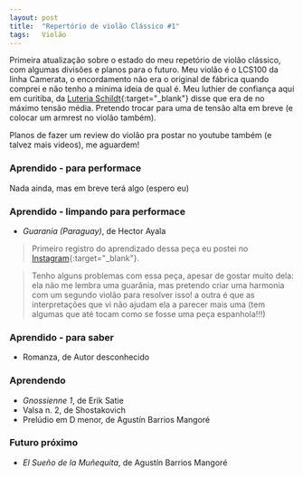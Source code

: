 ```yaml
---
layout: post
title:  "Repertório de violão Clássico #1"
tags:   Violão
---
```


Primeira atualização sobre o estado do meu repetório de violão clássico, com algumas divisões e planos para o futuro. Meu violão é o LCS100 da linha Camerata, o encordamento não era o original de fábrica quando comprei e não tenho a minima ideia de qual é. Meu luthier de confiança aqui em curitiba, da [Luteria Schildt](https://www.instagram.com/luthierschildt/){:target="_blank"} disse que era de no máximo tensão média. Pretendo trocar para uma de tensão alta em breve (e colocar um armrest no violão também).

Planos de fazer um review do violão pra postar no youtube também (e talvez mais videos), me aguardem!

### Aprendido - para performace

Nada ainda, mas em breve terá algo (espero eu)

### Aprendido - limpando para performace

- *Guarania (Paraguay)*, de Hector Ayala

> Primeiro registro do aprendizado dessa peça eu postei no [Instagram](https://www.instagram.com/kev.uehara/reel/DBz-htMgs6D/){:target="_blank"}. 

> Tenho alguns problemas com essa peça, apesar de gostar muito dela:  ela não me lembra uma guarânia, mas pretendo criar uma harmonia com um segundo violão para resolver isso! a outra é que as interpretações que vi não ajudam ela a parecer mais uma (tem algumas que até tocam como se fosse uma peça espanhola!!!)

### Aprendido - para saber

- Romanza, de Autor desconhecido

### Aprendendo

- *Gnossienne 1*, de Erik Satie
- Valsa n. 2, de Shostakovich
- Prelúdio em D menor, de Agustín Barrios Mangoré

### Futuro próximo

- *El Sueño de la Muñequita*, de Agustín Barrios Mangoré

